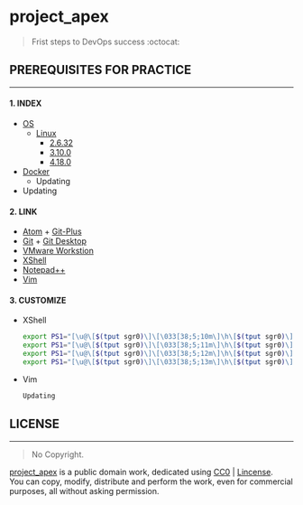# project_apex   
> Frist steps to DevOps success :octocat:

## PREREQUISITES FOR PRACTICE
---
####   1. INDEX
  - [OS](https://github.com/parkdongsam/project_apex/tree/master/Index/OS)  
    - [Linux](https://github.com/parkdongsam/project_apex/tree/master/Index/OS/Linux)
      - [2.6.32](https://github.com/parkdongsam/project_apex/tree/master/Index/OS/Linux/2.6.32)  
      - [3.10.0](https://github.com/parkdongsam/project_apex/tree/master/Index/OS/Linux/3.10.0)  
      - [4.18.0](https://github.com/parkdongsam/project_apex/tree/master/Index/OS/Linux/4.18.0)       
  - [Docker](https://github.com/parkdongsam/project_apex/tree/master/Index/Docker)    
    - Updating  
  - Updating  

####   2. LINK
  - [Atom](https://atom.io/) + [Git-Plus](https://github.com/akonwi/git-plus)  
  - [Git](https://git-scm.com/download/win) + [Git Desktop](https://desktop.github.com/)  
  - [VMware Workstion](https://www.vmware.com/kr/products/workstation-pro.html)
  - [XShell](https://www.netsarang.com/ko/xshell/)  
  - [Notepad++](https://notepad-plus-plus.org/downloads/)  
  - [Vim](https://www.vim.org/download.php)  

####   3. CUSTOMIZE
  - XShell
    ```bash
    export PS1="[\u@\[$(tput sgr0)\]\[\033[38;5;10m\]\h\[$(tput sgr0)\] \w]\\$\[$(tput sgr0)\]" // Red
    export PS1="[\u@\[$(tput sgr0)\]\[\033[38;5;11m\]\h\[$(tput sgr0)\] \w]\\$\[$(tput sgr0)\]" // Green
    export PS1="[\u@\[$(tput sgr0)\]\[\033[38;5;12m\]\h\[$(tput sgr0)\] \w]\\$\[$(tput sgr0)\]" // Yellow
    export PS1="[\u@\[$(tput sgr0)\]\[\033[38;5;13m\]\h\[$(tput sgr0)\] \w]\\$\[$(tput sgr0)\]" // Blue
    ```  

  - Vim
    ```bash
    Updating
    ```  

## LICENSE  
---
> No Copyright.

[project_apex](https://github.com/parkdongsam/project_apex) is a public domain work, dedicated using [CC0](https://creativecommons.org/publicdomain/zero/1.0/) | [Lincense](https://github.com/parkdongsam/project_apex/Lincense.txt).   
You can copy, modify, distribute and perform the work, even for commercial purposes, all without asking permission.
